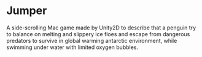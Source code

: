 # Jumper
A side-scrolling Mac game made by Unity2D to describe that a penguin try to balance on melting and slippery ice floes and escape from dangerous predators to survive in global warming antarctic environment, while swimming under water with limited oxygen bubbles. 
